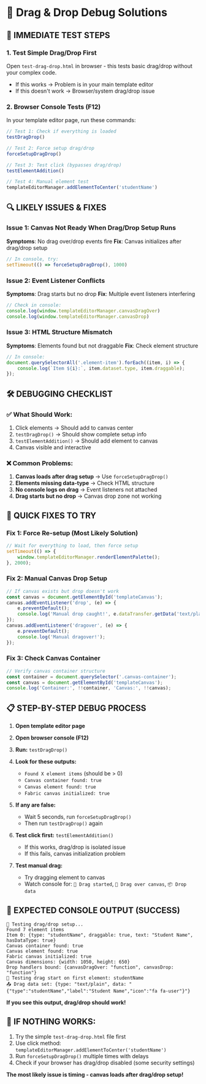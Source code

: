 # 🔧 Drag & Drop Debug Solutions

## 🚨 **IMMEDIATE TEST STEPS**

### 1. **Test Simple Drag/Drop First**
Open `test-drag-drop.html` in browser - this tests basic drag/drop without your complex code.
- If this works → Problem is in your main template editor
- If this doesn't work → Browser/system drag/drop issue

### 2. **Browser Console Tests (F12)**
In your template editor page, run these commands:

```javascript
// Test 1: Check if everything is loaded
testDragDrop()

// Test 2: Force setup drag/drop 
forceSetupDragDrop()

// Test 3: Test click (bypasses drag/drop)
testElementAddition()

// Test 4: Manual element test
templateEditorManager.addElementToCenter('studentName')
```

## 🔍 **LIKELY ISSUES & FIXES**

### Issue 1: **Canvas Not Ready When Drag/Drop Setup Runs**
**Symptoms**: No drag over/drop events fire
**Fix**: Canvas initializes after drag/drop setup

```javascript
// In console, try:
setTimeout(() => forceSetupDragDrop(), 1000)
```

### Issue 2: **Event Listener Conflicts** 
**Symptoms**: Drag starts but no drop
**Fix**: Multiple event listeners interfering

```javascript
// Check in console:
console.log(window.templateEditorManager.canvasDragOver)
console.log(window.templateEditorManager.canvasDrop)
```

### Issue 3: **HTML Structure Mismatch**
**Symptoms**: Elements found but not draggable
**Fix**: Check element structure

```javascript
// In console:
document.querySelectorAll('.element-item').forEach((item, i) => {
    console.log(`Item ${i}:`, item.dataset.type, item.draggable);
});
```

## 🛠️ **DEBUGGING CHECKLIST**

### ✅ **What Should Work:**
1. Click elements → Should add to canvas center
2. `testDragDrop()` → Should show complete setup info  
3. `testElementAddition()` → Should add element to canvas
4. Canvas visible and interactive

### ❌ **Common Problems:**
1. **Canvas loads after drag setup** → Use `forceSetupDragDrop()`
2. **Elements missing data-type** → Check HTML structure
3. **No console logs on drag** → Event listeners not attached
4. **Drag starts but no drop** → Canvas drop zone not working

## 🚀 **QUICK FIXES TO TRY**

### Fix 1: **Force Re-setup** (Most Likely Solution)
```javascript
// Wait for everything to load, then force setup
setTimeout(() => {
    window.templateEditorManager.renderElementPalette();
}, 2000);
```

### Fix 2: **Manual Canvas Drop Setup**
```javascript
// If canvas exists but drop doesn't work
const canvas = document.getElementById('templateCanvas');
canvas.addEventListener('drop', (e) => {
    e.preventDefault();
    console.log('Manual drop caught!', e.dataTransfer.getData('text/plain'));
});
canvas.addEventListener('dragover', (e) => {
    e.preventDefault();
    console.log('Manual dragover!');
});
```

### Fix 3: **Check Canvas Container**
```javascript
// Verify canvas container structure
const container = document.querySelector('.canvas-container');
const canvas = document.getElementById('templateCanvas');
console.log('Container:', !!container, 'Canvas:', !!canvas);
```

## 📋 **STEP-BY-STEP DEBUG PROCESS**

1. **Open template editor page**
2. **Open browser console (F12)**
3. **Run:** `testDragDrop()` 
4. **Look for these outputs:**
   - `Found X element items` (should be > 0)
   - `Canvas container found: true`
   - `Canvas element found: true` 
   - `Fabric canvas initialized: true`

5. **If any are false:**
   - Wait 5 seconds, run `forceSetupDragDrop()`
   - Then run `testDragDrop()` again

6. **Test click first:** `testElementAddition()`
   - If this works, drag/drop is isolated issue
   - If this fails, canvas initialization problem

7. **Test manual drag:**
   - Try dragging element to canvas
   - Watch console for: `🚀 Drag started`, `🎯 Drag over canvas`, `📦 Drop data`

## 🎯 **EXPECTED CONSOLE OUTPUT (SUCCESS)**
```
🧪 Testing drag/drop setup...
Found 7 element items
Item 0: {type: "studentName", draggable: true, text: "Student Name", hasDataType: true}
Canvas container found: true
Canvas element found: true
Fabric canvas initialized: true
Canvas dimensions: {width: 1050, height: 650}
Drop handlers bound: {canvasDragOver: "function", canvasDrop: "function"}
🎯 Testing drag start on first element: studentName
📤 Drag data set: {type: "text/plain", data: "{"type":"studentName","label":"Student Name","icon":"fa fa-user"}"}
```

**If you see this output, drag/drop should work!**

## 🚨 **IF NOTHING WORKS:**
1. Try the simple `test-drag-drop.html` file first
2. Use click method: `templateEditorManager.addElementToCenter('studentName')`
3. Run `forceSetupDragDrop()` multiple times with delays
4. Check if your browser has drag/drop disabled (some security settings)

**The most likely issue is timing - canvas loads after drag/drop setup!**
